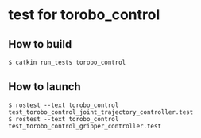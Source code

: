 # test for torobo_control

## How to build
```
$ catkin run_tests torobo_control
```

## How to launch

```
$ rostest --text torobo_control test_torobo_control_joint_trajectory_controller.test
$ rostest --text torobo_control test_torobo_control_gripper_controller.test
```
